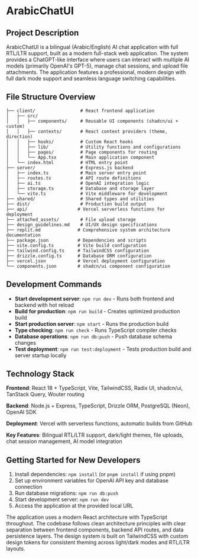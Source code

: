 # ArabicChatUI

## Project Description

ArabicChatUI is a bilingual (Arabic/English) AI chat application with full RTL/LTR support, built as a modern full-stack web application. The system provides a ChatGPT-like interface where users can interact with multiple AI models (primarily OpenAI's GPT-5), manage chat sessions, and upload file attachments. The application features a professional, modern design with full dark mode support and seamless language switching capabilities.

## File Structure Overview

```
├── client/                 # React frontend application
│   ├── src/
│   │   ├── components/     # Reusable UI components (shadcn/ui + custom)
│   │   ├── contexts/       # React context providers (theme, direction)
│   │   ├── hooks/          # Custom React hooks
│   │   ├── lib/            # Utility functions and configurations
│   │   ├── pages/          # Page components for routing
│   │   └── App.tsx         # Main application component
│   └── index.html          # HTML entry point
├── server/                 # Express.js backend
│   ├── index.ts            # Main server entry point
│   ├── routes.ts           # API route definitions
│   ├── ai.ts               # OpenAI integration logic
│   ├── storage.ts          # Database and storage layer
│   └── vite.ts             # Vite middleware for development
├── shared/                 # Shared types and utilities
├── dist/                   # Production build output
├── api/                   # Vercel serverless functions for deployment
├── attached_assets/        # File upload storage
├── design_guidelines.md    # UI/UX design specifications
├── replit.md              # Comprehensive system architecture documentation
├── package.json           # Dependencies and scripts
├── vite.config.ts         # Vite build configuration
├── tailwind.config.ts     # TailwindCSS configuration
├── drizzle.config.ts      # Database ORM configuration
├── vercel.json            # Vercel deployment configuration
└── components.json        # shadcn/ui component configuration
```

## Development Commands

- **Start development server**: `npm run dev` - Runs both frontend and backend with hot reload
- **Build for production**: `npm run build` - Creates optimized production build
- **Start production server**: `npm start` - Runs the production build
- **Type checking**: `npm run check` - Runs TypeScript compiler checks
- **Database operations**: `npm run db:push` - Push database schema changes
- **Test deployment**: `npm run test:deployment` - Tests production build and server startup locally

## Technology Stack

**Frontend**: React 18 + TypeScript, Vite, TailwindCSS, Radix UI, shadcn/ui, TanStack Query, Wouter routing

**Backend**: Node.js + Express, TypeScript, Drizzle ORM, PostgreSQL (Neon), OpenAI SDK

**Deployment**: Vercel with serverless functions, automatic builds from GitHub

**Key Features**: Bilingual RTL/LTR support, dark/light themes, file uploads, chat session management, AI model integration

## Getting Started for New Developers

1. Install dependencies: `npm install` (or `pnpm install` if using pnpm)
2. Set up environment variables for OpenAI API key and database connection
3. Run database migrations: `npm run db:push`
4. Start development server: `npm run dev`
5. Access the application at the provided local URL

The application uses a modern React architecture with TypeScript throughout. The codebase follows clean architecture principles with clear separation between frontend components, backend API routes, and data persistence layers. The design system is built on TailwindCSS with custom design tokens for consistent theming across light/dark modes and RTL/LTR layouts.